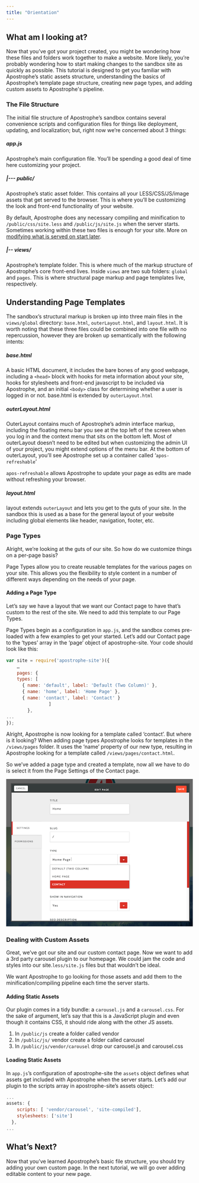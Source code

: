 ```yaml
---
title: "Orientation"
---
```


## What am I looking at?
Now that you’ve got your project created, you might be wondering how these files and folders work together to make a website. More likely, you’re probably wondering how to start making changes to the sandbox site as quickly as possible. This tutorial is designed to get you familiar with Apostrophe’s static assets structure, understanding the basics of Apostrophe’s template page structure, creating new page types, and adding custom assets to Apostrophe's pipeline.


### The File Structure
The initial file structure of Apostrophe’s sandbox contains several convenience scripts and configuration files for things like deployment, updating, and localization; but, right now we’re concerned about 3 things:

##### app.js
Apostrophe’s main configuration file. You’ll be spending a good deal of time here customizing your project.

##### |--- public/
Apostrophe’s static asset folder. This contains all your LESS/CSS/JS/image assets that get served to the browser. This is where you’ll be customizing the look and front-end functionality of your website.

By default, Apostrophe does any necessary compiling and minification to `/public/css/site.less` and `/public/js/site.js` when the server starts. Sometimes working within these two files is enough for your site. More on [modifying what is served on start later](editing-existing-page-templates.html).

##### |-- views/
Apostrophe’s template folder. This is where much of the markup structure of Apostrophe’s core front-end lives. Inside `views` are two sub folders: `global` and `pages`. This is where structural page markup and page templates live, respectively.


## Understanding Page Templates
The sandbox’s structural markup is broken up into three main files in the `views/global` directory: `base.html`, `outerLayout.html`, and `layout.html`. It is worth noting that these three files could be combined into one file with no repercussion, however they are broken up semantically with the following intents:

##### base.html  
A basic HTML document, it includes the bare bones of any good webpage, including a `<head>` block with hooks for meta information about your site, hooks for stylesheets and front-end javascript to be included via Apostrophe, and an initial `<body>` class for determining whether a user is logged in or not. base.html is extended by `outerLayout.html`
##### outerLayout.html 
OuterLayout contains much of Apostrophe’s admin interface markup, including the floating menu bar you see at the top left of the screen when you log in and the context menu that sits on the bottom left. Most of outerLayout doesn’t need to be edited but when customizing the admin UI of your project, you might extend options of the menu bar. At the bottom of outerLayout, you’ll see Apostrophe set up a container called ‘`apos-refreshable`’

`apos-refreshable` allows Apostrophe to update your page as edits are made without refreshing your browser.

##### layout.html
layout extends `outerLayout` and lets you get to the guts of your site. In the sandbox this is used as a base for the general layout of your website including global elements like header, navigation, footer, etc. 

### Page Types
Alright, we’re looking at the guts of our site. So how do we customize things on a per-page basis?

Page Types allow you to create reusable templates for the various pages on your site. This allows you the flexibility to style content in a number of different ways depending on the needs of your page.

#### Adding a Page Type
Let’s say we have a layout that we want our Contact page to have that’s custom to the rest of the site. We need to add this template to our Page Types.

Page Types begin as a configuration in `app.js`, and the sandbox comes pre-loaded with a few examples to get your started. Let’s add our Contact page to the ‘types’ array in the ‘page’ object of apostrophe-site. Your code should look like this:

```javascript
var site = require('apostrophe-site')({
	…
	pages: {
    types: [
      { name: 'default', label: 'Default (Two Column)' },
      { name: 'home', label: 'Home Page' },
      { name: 'contact', label: 'Contact' }
    			]
  		},
...
});
```

Alright, Apostrophe is now looking for a template called ‘contact’. But where is it looking?
When adding page types Apostrophe looks for templates in the `/views/pages` folder. It uses the ‘name’ property of our new type, resulting in Apostrophe looking for a template called `/views/pages/contact.html`.

So we’ve added a page type and created a template, now all we have to do is select it from the Page Settings of the Contact page. 

![Contact page](../../images/tutorial-orientation-contact.png)

### Dealing with Custom Assets
Great, we’ve got our site and our custom contact page. Now we want to add a 3rd party carousel plugin to our homepage. We could jam the code and styles into our site.`less/site.js` files but that wouldn’t be ideal.

We want Apostrophe to go looking for those assets and add them to the minification/compiling pipeline each time the server starts.

#### Adding Static Assets
Our plugin comes in a tidy bundle: a `carousel.js` and a `carousel.css`. For the sake of argument, let’s say that this is a JavaScript plugin and even though it contains CSS, it should ride along with the other JS assets.

1. In `/public/js` create a folder called vendor
2. In `/public/js/` vendor create a folder called carousel
3. In `/public/js/vendor/carousel` drop our carousel.js and carousel.css



#### Loading Static Assets
In `app.js`’s configuration of apostrophe-site the `assets` object defines what assets get included with Apostrophe when the server starts. Let’s add our plugin to the scripts array in apostrophe-site’s assets object:

```javascript
...
assets: {
    scripts: [ 'vendor/carousel', 'site-compiled'],    
    stylesheets: ['site']
  },
...
```


## What’s Next?
Now that you’ve learned Apostrophe’s basic file structure, you should try adding your own custom page. In the next tutorial, we will go over adding editable content to your new page.
